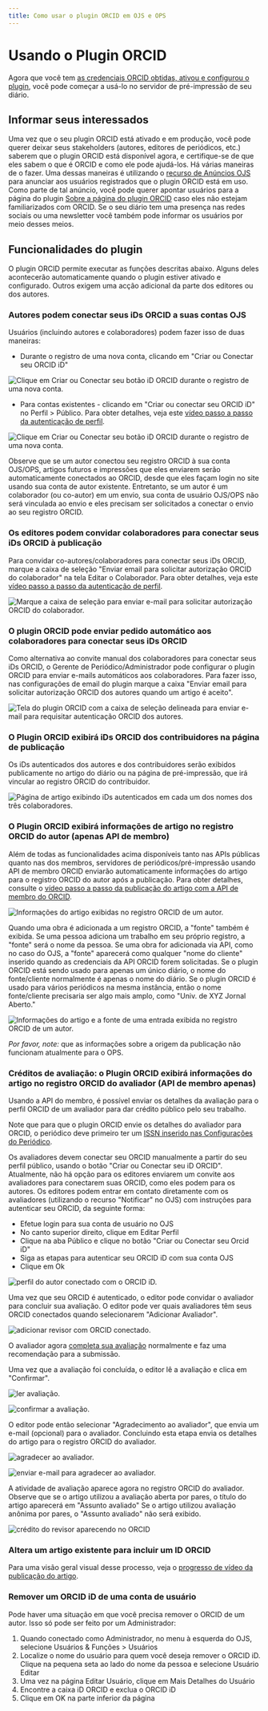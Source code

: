 ```yaml
---
title: Como usar o plugin ORCID em OJS e OPS
---
```


# Usando o Plugin ORCID

Agora que você tem [as credenciais ORCID obtidas, ativou e configurou o plugin](./installation-setup.md), você pode começar a usá-lo no servidor de pré-impressão de seu diário.

## Informar seus interessados

Uma vez que o seu plugin ORCID está ativado e em produção, você pode querer deixar seus stakeholders (autores, editores de periódicos, etc.) saberem que o plugin ORCID está disponível agora, e certifique-se de que eles sabem o que é ORCID e como ele pode ajudá-los. Há várias maneiras de o fazer. Uma dessas maneiras é utilizando o [recurso de Anúncios OJS](https://docs.pkp.sfu.ca/learning-ojs/en/settings-website#announcements) para anunciar aos usuários registrados que o plugin ORCID está em uso. Como parte de tal anúncio, você pode querer apontar usuários para a página do plugin [Sobre a página do plugin ORCID](./introduction.md) caso eles não estejam familiarizados com ORCID. Se o seu diário tem uma presença nas redes sociais ou uma newsletter você também pode informar os usuários por meio desses meios.

## Funcionalidades do plugin

O plugin ORCID permite executar as funções descritas abaixo. Alguns deles acontecerão automaticamente quando o plugin estiver ativado e configurado. Outros exigem uma acção adicional da parte dos editores ou dos autores.

### Autores podem conectar seus iDs ORCID a suas contas OJS

Usuários (incluindo autores e colaboradores) podem fazer isso de duas maneiras:

* Durante o registro de uma nova conta, clicando em "Criar ou Conectar seu ORCID iD"

![Clique em Criar ou Conectar seu botão iD ORCID durante o registro de uma nova conta.](./assets/Register_connect_ORCID.png)

* Para contas existentes - clicando em "Criar ou conectar seu ORCID iD" no Perfil > Público. Para obter detalhes, veja este [vídeo passo a passo da autenticação de perfil](https://vimeo.com/374415404).

![Clique em Criar ou Conectar seu botão iD ORCID durante o registro de uma nova conta.](./assets/Profile_connect_ORCID.png)

Observe que se um autor conectou seu registro ORCID à sua conta OJS/OPS, artigos futuros e impressões que eles enviarem serão automaticamente conectados ao ORCID, desde que eles façam login no site usando sua conta de autor existente. Entretanto, se um autor é um colaborador (ou co-autor) em um envio, sua conta de usuário OJS/OPS não será vinculada ao envio e eles precisam ser solicitados a conectar o envio ao seu registro ORCID.

### Os editores podem convidar colaboradores para conectar seus iDs ORCID à publicação

Para convidar co-autores/colaboradores para conectar seus iDs ORCID, marque a caixa de seleção "Enviar email para solicitar autorização ORCID do colaborador" na tela Editar o Colaborador. Para obter detalhes, veja este [vídeo passo a passo da autenticação de perfil](https://vimeo.com/374416189).

![Marque a caixa de seleção para enviar e-mail para solicitar autorização ORCID do colaborador.](./assets/Request_ORCID_contributor.png)

### O plugin ORCID pode enviar pedido automático aos colaboradores para conectar seus iDs ORCID

Como alternativa ao convite manual dos colaboradores para conectar seus iDs ORCID, o Gerente de Periódico/Administrador pode configurar o plugin ORCID para enviar e-mails automáticos aos colaboradores. Para fazer isso, nas configurações de email do plugin marque a caixa "Enviar email para solicitar autorização ORCID dos autores quando um artigo é aceito".

![Tela do plugin ORCID com a caixa de seleção delineada para enviar e-mail para requisitar autenticação ORCID dos autores.](./assets/orcid_plugin_auto_emails.png)

### O Plugin ORCID exibirá iDs ORCID dos contribuidores na página de publicação

Os iDs autenticados dos autores e dos contribuidores serão exibidos publicamente no artigo do diário ou na página de pré-impressão, que irá vincular ao registro ORCID do contribuidor.

![Página de artigo exibindo iDs autenticados em cada um dos nomes dos três colaboradores.](./assets/orcid-id-example.png)

### O Plugin ORCID exibirá informações de artigo no registro ORCID do autor (apenas API de membro)

Além de todas as funcionalidades acima disponíveis tanto nas APIs públicas quanto nas dos membros, servidores de periódicos/pré-impressão usando API de membro ORCID enviarão automaticamente informações do artigo para o registro ORCID do autor após a publicação. Para obter detalhes, consulte o [vídeo passo a passo da publicação do artigo com a API de membro do ORCID](https://vimeo.com/374417678).

![Informações do artigo exibidas no registro ORCID de um autor.](./assets/orcid_in_author_record.png)

Quando uma obra é adicionada a um registro ORCID, a "fonte" também é exibida. Se uma pessoa adiciona um trabalho em seu próprio registro, a "fonte" será o nome da pessoa. Se uma obra for adicionada via API, como no caso do OJS, a "fonte" aparecerá como qualquer "nome do cliente" inserido quando as credenciais da API ORCID forem solicitadas. Se o plugin ORCID está sendo usado para apenas um único diário, o nome do fonte/cliente normalmente é apenas o nome do diário. Se o plugin ORCID é usado para vários periódicos na mesma instância, então o nome fonte/cliente precisaria ser algo mais amplo, como "Univ. de XYZ Jornal Aberto."

![Informações do artigo e a fonte de uma entrada exibida no registro ORCID de um autor.](./assets/orcid-publication-source.png)

*Por favor, note:* que as informações sobre a origem da publicação não funcionam atualmente para o OPS.

### Créditos de avaliação: o Plugin ORCID exibirá informações do artigo no registro ORCID do avaliador (API de membro apenas)

Usando a API do membro, é possível enviar os detalhes da avaliação para o perfil ORCID de um avaliador para dar crédito público pelo seu trabalho.

Note que para que o plugin ORCID envie os detalhes do avaliador para ORCID, o periódico deve primeiro ter um [ISSN inserido nas Configurações do Periódico](https://docs.pkp.sfu.ca/learning-ojs/en/journal-setup#masthead).

Os avaliadores devem conectar seu ORCID manualmente a partir do seu perfil público, usando o botão "Criar ou Conectar seu iD ORCID". Atualmente, não há opção para os editores enviarem um convite aos avaliadores para conectarem suas ORCID, como eles podem para os autores. Os editores podem entrar em contato diretamente com os avaliadores (utilizando o recurso "Notificar" no OJS) com instruções para autenticar seu ORCID, da seguinte forma:

- Efetue login para sua conta de usuário no OJS
- No canto superior direito, clique em Editar Perfil
- Clique na aba Público e clique no botão "Criar ou Conectar seu Orcid iD"
- Siga as etapas para autenticar seu ORCID iD com sua conta OJS
- Clique em Ok

![perfil do autor conectado com o ORCID iD.](./assets/orcid_profile_connect.png)

Uma vez que seu ORCID é autenticado, o editor pode convidar o avaliador para concluir sua avaliação. O editor pode ver quais avaliadores têm seus ORCID conectados quando selecionarem "Adicionar Avaliador".

![adicionar revisor com ORCID conectado.](./assets/orcid_add_reviewer.png)

O avaliador agora [completa sua avaliação](https://docs.pkp.sfu.ca/learning-ojs/en/reviewing) normalmente e faz uma recomendação para a submissão.

Uma vez que a avaliação foi concluída, o editor lê a avaliação e clica em "Confirmar".

![ler avaliação.](./assets/orcid_read_review.png)

![confirmar a avaliação.](./assets/orcid_confirm_review.png)

O editor pode então selecionar "Agradecimento ao avaliador", que envia um e-mail (opcional) para o avaliador. Concluindo esta etapa envia os detalhes do artigo para o registro ORCID do avaliador.

![agradecer ao avaliador.](./assets/orcid_thank_reviewer.png)

![enviar e-mail para agradecer ao avaliador.](./assets/orcid_thank_reviewer_email.png)

A atividade de avaliação aparece agora no registro ORCID do avaliador. Observe que se o artigo utilizou a avaliação aberta por pares, o título do artigo aparecerá em "Assunto avaliado" Se o artigo utilizou avaliação anônima por pares, o "Assunto avaliado" não será exibido.

![crédito do revisor aparecendo no ORCID](./assets/orcid_reviewer_credit.png)



### Altera um artigo existente para incluir um ID ORCID

Para uma visão geral visual desse processo, veja o [progresso de vídeo da publicação do artigo](https://vimeo.com/374417678).

### Remover um ORCID iD de uma conta de usuário

Pode haver uma situação em que você precisa remover o ORCID de um autor. Isso só pode ser feito por um Administrador:

1. Quando conectado como Administrador, no menu à esquerda do OJS, selecione Usuários & Funções > Usuários
2. Localize o nome do usuário para quem você deseja remover o ORCID iD. Clique na pequena seta ao lado do nome da pessoa e selecione Usuário Editar
3. Uma vez na página Editar Usuário, clique em Mais Detalhes do Usuário
4. Encontre a caixa iD ORCID e exclua o ORCID iD
5. Clique em OK na parte inferior da página
